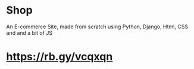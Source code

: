 # Shop
An E-commerce Site, made from scratch using Python, Django, Html, CSS and and a bit of JS
# https://rb.gy/vcqxqn
